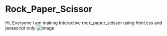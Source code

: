 # Rock_Paper_Scissor
Hi, Everyone i am making Interactive rock_paper_scissor using html,css and javascript only 
![image](https://github.com/AyushSGithub24/Rock_Paper_Scissor/assets/135719356/087774ab-09fb-4998-9f8c-eb9c10254976)

